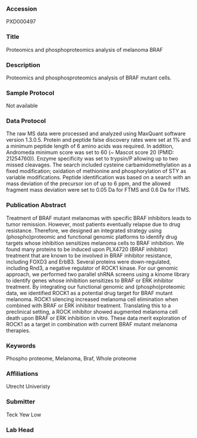 ### Accession
PXD000497

### Title
Proteomics and phosphoproteomics analysis of melanoma BRAF

### Description
Proteomics and phosphosproteomics analysis of BRAF mutant cells.

### Sample Protocol
Not available

### Data Protocol
The raw MS data were processed and analyzed using MaxQuant software version 1.3.0.5. Protein and peptide false discovery rates were set at 1% and a minimum peptide length of 6 amino acids was required. In addition, Andromeda minimum score was set to 60 (~ Mascot score 20 (PMID: 21254760)). Enzyme specificity was set to trypsin/P allowing up to two missed cleavages. The search included cysteine carbamidomethylation as a fixed modification; oxidation of methionine and phosphorylation of STY as variable modifications. Peptide identification was based on a search with an mass deviation of the precursor ion of up to 6 ppm, and the allowed fragment mass deviation were set to 0.05 Da for FTMS and 0.6 Da for ITMS.

### Publication Abstract
Treatment of BRAF mutant melanomas with specific BRAF inhibitors leads to tumor remission. However, most patients eventually relapse due to drug resistance. Therefore, we designed an integrated strategy using (phospho)proteomic and functional genomic platforms to identify drug targets whose inhibition sensitizes melanoma cells to BRAF inhibition. We found many proteins to be induced upon PLX4720 (BRAF inhibitor) treatment that are known to be involved in BRAF inhibitor resistance, including FOXD3 and ErbB3. Several proteins were down-regulated, including Rnd3, a negative regulator of ROCK1 kinase. For our genomic approach, we performed two parallel shRNA screens using a kinome library to identify genes whose inhibition sensitizes to BRAF or ERK inhibitor treatment. By integrating our functional genomic and (phospho)proteomic data, we identified ROCK1 as a potential drug target for BRAF mutant melanoma. ROCK1 silencing increased melanoma cell elimination when combined with BRAF or ERK inhibitor treatment. Translating this to a preclinical setting, a ROCK inhibitor showed augmented melanoma cell death upon BRAF or ERK inhibition in vitro. These data merit exploration of ROCK1 as a target in combination with current BRAF mutant melanoma therapies.

### Keywords
Phospho proteome, Melanoma, Braf, Whole proteome

### Affiliations
Utrecht Univeristy

### Submitter
Teck Yew Low

### Lab Head


